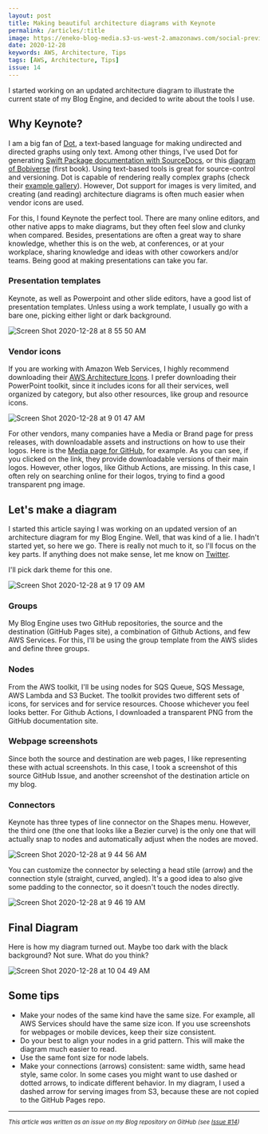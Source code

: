 ```yaml
---
layout: post
title: Making beautiful architecture diagrams with Keynote
permalink: /articles/:title
image: https://eneko-blog-media.s3-us-west-2.amazonaws.com/social-preview/issue-14.png
date: 2020-12-28
keywords: AWS, Architecture, Tips
tags: [AWS, Architecture, Tips]
issue: 14
---
```


I started working on an updated architecture diagram to illustrate the current state of my Blog Engine, and decided to write about the tools I use.

## Why Keynote?

I am a big fan of [Dot](https://www.graphviz.org/doc/info/lang.html), a text-based language for making undirected and directed graphs using only text. Among other things, I've used Dot for generating [Swift Package documentation with SourceDocs](https://github.com/eneko/SourceDocs/blob/master/docs/Package.md), or this [diagram of Bobiverse](https://github.com/eneko/Bobiverse) (first book). Using text-based tools is great for source-control and versioning. Dot is capable of rendering really complex graphs (check their [example gallery](https://www.graphviz.org/gallery/)). However, Dot support for images is very limited, and creating (and reading) architecture diagrams is often much easier when vendor icons are used.

For this, I found Keynote the perfect tool. There are many online editors, and other native apps to make diagrams, but they often feel slow and clunky when compared. Besides, presentations are often a great way to share knowledge, whether this is on the web, at conferences, or at your workplace, sharing knowledge and ideas with other coworkers and/or teams. Being good at making presentations can take you far.

### Presentation templates

Keynote, as well as Powerpoint and other slide editors, have a good list of presentation templates. Unless using a work template, I usually go with a bare one, picking either light or dark background.

![Screen Shot 2020-12-28 at 8 55 50 AM](https://user-images.githubusercontent.com/32922/103230535-925c4600-48ea-11eb-9739-993fb82fe476.png)

### Vendor icons

If you are working with Amazon Web Services, I highly recommend downloading their [AWS Architecture Icons](https://aws.amazon.com/architecture/icons/). I prefer downloading their PowerPoint toolkit, since it includes icons for all their services, well organized by category, but also other resources, like group and resource icons.

![Screen Shot 2020-12-28 at 9 01 47 AM](https://user-images.githubusercontent.com/32922/103230885-5a093780-48eb-11eb-9e24-e244c03fea63.png)

For other vendors, many companies have a Media or Brand page for press releases, with downloadable assets and instructions on how to use their logos. Here is the [Media page for GitHub](https://github.com/logos), for example. As you can see, if you clicked on the link, they provide downloadable versions of their main logos. However, other logos, like Github Actions, are missing. In this case, I often rely on searching online for their logos, trying to find a good transparent png image.

## Let's make a diagram

I started this article saying I was working on an updated version of an architecture diagram for my Blog Engine. Well, that was kind of a lie. I hadn't started yet, so here we go. There is really not much to it, so I'll focus on the key parts. If anything does not make sense, let me know on [Twitter](https://twitter.com/eneko).

I'll pick dark theme for this one.

![Screen Shot 2020-12-28 at 9 17 09 AM](https://user-images.githubusercontent.com/32922/103231820-9fc6ff80-48ed-11eb-9b27-d893c0b79667.png)

### Groups
My Blog Engine uses two GitHub repositories, the source and the destination (GitHub Pages site), a combination of Github Actions, and few AWS Services. For this, I'll be using the group template from the AWS slides and define three groups.

### Nodes
From the AWS toolkit, I'll be using nodes for SQS Queue, SQS Message, AWS Lambda and S3 Bucket. The toolkit provides two different sets of icons, for services and for service resources. Choose whichever you feel looks better. For Github Actions, I downloaded a transparent PNG from the GitHub documentation site.

### Webpage screenshots
Since both the source and destination are web pages, I like representing these with actual screenshots. In this case, I took a screenshot of this source GitHub Issue, and another screenshot of the destination article on my blog.

### Connectors
Keynote has three types of line connector on the Shapes menu. However, the third one (the one that looks like a Bezier curve) is the only one that will actually snap to nodes and automatically adjust when the nodes are moved.

![Screen Shot 2020-12-28 at 9 44 56 AM](https://user-images.githubusercontent.com/32922/103234046-85902000-48f3-11eb-91d1-6c9fc22c944f.png)

You can customize the connector by selecting a head stile (arrow) and the connection style (straight, curved, angled). It's a good idea to also give some padding to the connector, so it doesn't touch the nodes directly.

![Screen Shot 2020-12-28 at 9 46 19 AM](https://user-images.githubusercontent.com/32922/103234061-917be200-48f3-11eb-9932-ac64ac5c397a.png)


## Final Diagram
Here is how my diagram turned out. Maybe too dark with the black background? Not sure. What do you think?

![Screen Shot 2020-12-28 at 10 04 49 AM](https://user-images.githubusercontent.com/32922/103234437-88d7db80-48f4-11eb-8902-927f015028e5.png)


## Some tips
- Make your nodes of the same kind have the same size. For example, all AWS Services should have the same size icon. If you use screenshots for webpages or mobile devices, keep their size consistent.
- Do your best to align your nodes in a grid pattern. This will make the diagram much easier to read.
- Use the same font size for node labels.
- Make your connections (arrows) consistent: same width, same head style, same color. In some cases you might want to use dashed or dotted arrows, to indicate different behavior. In my diagram, I used a dashed arrow for serving images from S3, because these are not copied to the GitHub Pages repo.


---

<i><small>This article was written as an issue on my Blog repository on GitHub (see <a target="_blank" href="https://github.com/eneko/Blog/issues/14">Issue #14</a>)</small></i>